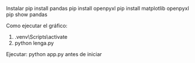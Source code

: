 Instalar
pip install pandas
pip install openpyxl
pip install matplotlib openpyxl
pip show pandas         

Como ejecutar el gráfico:
1. .venv\Scripts\activate
2. python lenga.py


Ejecutar: python app.py antes de iniciar